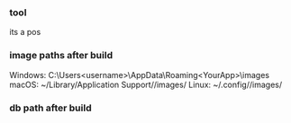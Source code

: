 ### tool
its a pos



### image paths after build

Windows: C:\Users\<username>\AppData\Roaming\<YourApp>\images\
macOS: ~/Library/Application Support/<YourApp>/images/
Linux: ~/.config/<YourApp>/images/


### db path after build